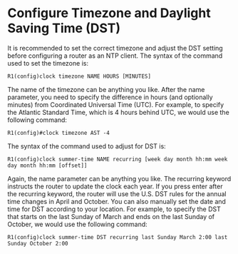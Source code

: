 # Configure Timezone and Daylight Saving Time (DST)

It is recommended to set the correct timezone and adjust the DST setting before configuring a router as an NTP client. The syntax of the command used to set the timezone is:

```
R1(config)clock timezone NAME HOURS [MINUTES]
```

The name of the timezone can be anything you like.
After the name parameter, you need to specify the difference in hours (and optionally minutes) from Coordinated Universal Time (UTC).
For example, to specify the Atlantic Standard Time, which is 4 hours behind UTC, we would use the following command:

```
R1(config)#clock timezone AST -4
```

The syntax of the command used to adjust for DST is:

```
R1(config)clock summer-time NAME recurring [week day month hh:mm week day month hh:mm [offset]]
```

Again, the name parameter can be anything you like.
The recurring keyword instructs the router to update the clock each year.
If you press enter after the recurring keyword, the router will use the U.S. DST rules for the annual time changes in April and October.
You can also manually set the date and time for DST according to your location.
For example, to specify the DST that starts on the last Sunday of March and ends on the last Sunday of October, we would use the following command:

```
R1(config)clock summer-time DST recurring last Sunday March 2:00 last Sunday October 2:00
```
